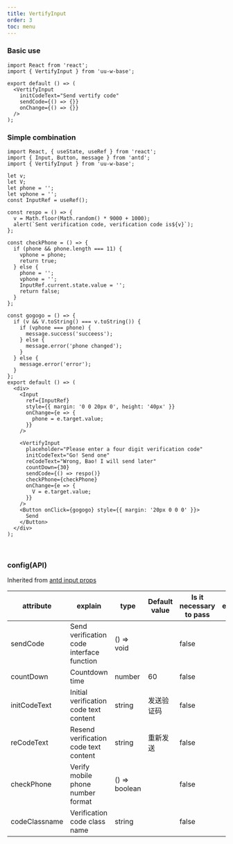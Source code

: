 ```yaml
---
title: VertifyInput
order: 3
toc: menu
---
```


### Basic use

```tsx
import React from 'react';
import { VertifyInput } from 'uu-w-base';

export default () => (
  <VertifyInput
    initCodeText="Send vertify code"
    sendCode={() => {}}
    onChange={() => {}}
  />
);
```

### Simple combination

```tsx
import React, { useState, useRef } from 'react';
import { Input, Button, message } from 'antd';
import { VertifyInput } from 'uu-w-base';

let v;
let V;
let phone = '';
let vphone = '';
const InputRef = useRef();

const respo = () => {
  v = Math.floor(Math.random() * 9000 + 1000);
  alert(`Sent verification code, verification code is${v}`);
};

const checkPhone = () => {
  if (phone && phone.length === 11) {
    vphone = phone;
    return true;
  } else {
    phone = '';
    vphone = '';
    InputRef.current.state.value = '';
    return false;
  }
};

const gogogo = () => {
  if (v && V.toString() === v.toString()) {
    if (vphone === phone) {
      message.success('succeess');
    } else {
      message.error('phone changed');
    }
  } else {
    message.error('error');
  }
};
export default () => (
  <div>
    <Input
      ref={InputRef}
      style={{ margin: '0 0 20px 0', height: '40px' }}
      onChange={e => {
        phone = e.target.value;
      }}
    />

    <VertifyInput
      placeholder="Please enter a four digit verification code"
      initCodeText="Go! Send one"
      reCodeText="Wrong, Bao! I will send later"
      countDown={30}
      sendCode={() => respo()}
      checkPhone={checkPhone}
      onChange={e => {
        V = e.target.value;
      }}
    />
    <Button onClick={gogogo} style={{ margin: '20px 0 0 0' }}>
      Send
    </Button>
  </div>
);
```

<br/>

### config(API)

Inherited from [antd input props](https://ant.design/components/input-cn/#Input)

| attribute     | explain                                   | type          | Default value | Is it necessary to pass | edition |
| ------------- | ----------------------------------------- | ------------- | ------------- | ----------------------- | ------- |
| sendCode      | Send verification code interface function | () => void    |               | false                   |         |
| countDown     | Countdown time                            | number        | 60            | false                   |         |
| initCodeText  | Initial verification code text content    | string        | 发送验证码    | false                   |         |
| reCodeText    | Resend verification code text content     | string        | 重新发送      | false                   |         |
| checkPhone    | Verify mobile phone number format         | () => boolean |               | false                   |         |
| codeClassname | Verification code class name              | string        |               | false                   |         |
